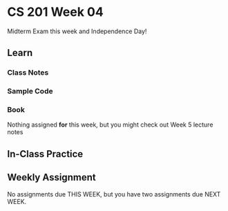 # CS 201 Week 04

Midterm Exam this week and Independence Day!

## Learn

### Class Notes

### Sample Code

### Book

Nothing assigned **for** this week, but you might check out Week 5 lecture notes

## In-Class Practice

## Weekly Assignment

No assignments due THIS WEEK, but you have two assignments due NEXT WEEK.
